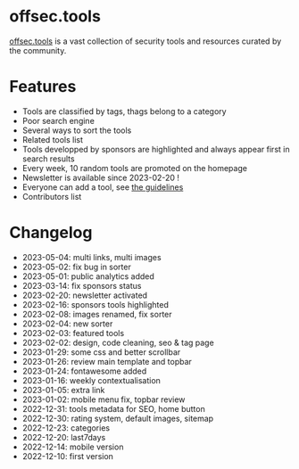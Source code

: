# offsec.tools

[offsec.tools](https://offsec.tools) is a vast collection of security tools and resources curated by the community.


# Features

- Tools are classified by tags, thags belong to a category
- Poor search engine
- Several ways to sort the tools
- Related tools list
- Tools developped by sponsors are highlighted and always appear first in search results
- Every week, 10 random tools are promoted on the homepage
- Newsletter is available since 2023-02-20 !
- Everyone can add a tool, see [the guidelines](https://github.com/gwen001/offsectools_www/issues/1)
- Contributors list


# Changelog

- 2023-05-04: multi links, multi images
- 2023-05-02: fix bug in sorter
- 2023-05-01: public analytics added  
- 2023-03-14: fix sponsors status  
- 2023-02-20: newsletter activated  
- 2023-02-16: sponsors tools highlighted  
- 2023-02-08: images renamed, fix sorter  
- 2023-02-04: new sorter  
- 2023-02-03: featured tools  
- 2023-02-02: design, code cleaning, seo & tag page  
- 2023-01-29: some css and better scrollbar  
- 2023-01-26: review main template and topbar  
- 2023-01-24: fontawesome added  
- 2023-01-16: weekly contextualisation  
- 2023-01-05: extra link  
- 2023-01-02: mobile menu fix, topbar review  
- 2022-12-31: tools metadata for SEO, home button  
- 2022-12-30: rating system, default images, sitemap  
- 2022-12-23: categories  
- 2022-12-20: last7days  
- 2022-12-14: mobile version  
- 2022-12-10: first version  
